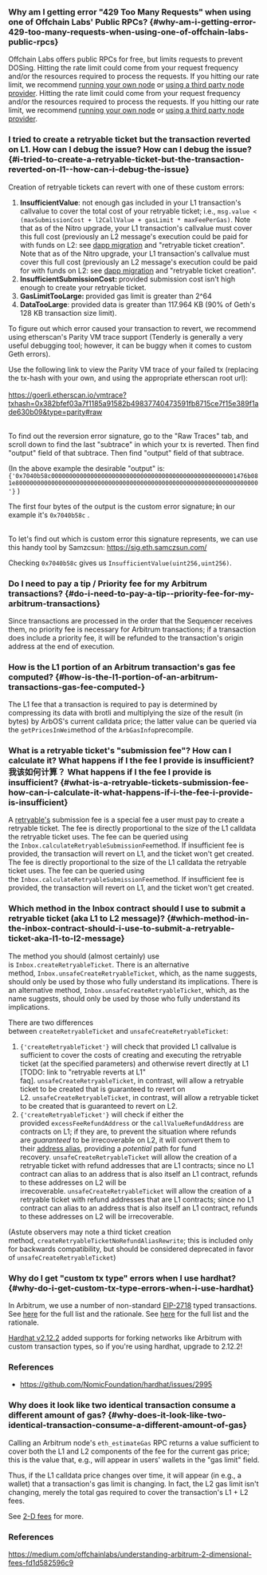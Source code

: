 ### Why am I getting error "429 Too Many Requests" when using one of Offchain Labs' Public RPCs? {#why-am-i-getting-error-429-too-many-requests-when-using-one-of-offchain-labs-public-rpcs}

<p>Offchain Labs offers public RPCs for free, but limits requests to prevent DOSing. Hitting the rate limit could come from your request frequency and/or the resources required to process the requests. If you hitting our rate limit, we recommend <a href="https://developer.arbitrum.io/node-running/running-a-node">running your own node</a> or <a href="https://developer.arbitrum.io/node-running/node-providers">using a third party node provider</a>. Hitting the rate limit could come from your request frequency and/or the resources required to process the requests. If you hitting our rate limit, we recommend <a href="https://developer.arbitrum.io/node-running/running-a-node">running your own node</a> or <a href="https://developer.arbitrum.io/node-running/node-providers">using a third party node provider</a>.</p>

<p></p>

### I tried to create a retryable ticket but the transaction reverted on L1. How can I debug the issue? How can I debug the issue? {#i-tried-to-create-a-retryable-ticket-but-the-transaction-reverted-on-l1--how-can-i-debug-the-issue}

<p>Creation of retryable tickets can revert with one of these custom errors:</p>

<ol><li><strong>InsufficientValue</strong>: not enough gas included in your L1 transaction's callvalue to cover the total cost of your retryable ticket; i.e., <code>msg.value &lt; (maxSubmissionCost + l2CallValue + gasLimit * maxFeePerGas)</code>. Note that as of the Nitro upgrade, your L1 transaction's callvalue must cover this full cost (previously an L2 message's execution could be paid for with funds on L2: see <a href="https://developer.offchainlabs.com/migration/dapp_migration#breaking-changes">dapp migration</a> and "retryable ticket creation". Note that as of the Nitro upgrade, your L1 transaction's callvalue must cover this full cost (previously an L2 message's execution could be paid for with funds on L2: see <a href="https://developer.offchainlabs.com/migration/dapp_migration#breaking-changes">dapp migration</a> and "retryable ticket creation".</li>
<li><strong>InsufficientSubmissionCost: </strong>provided submission cost isn't high enough to create your retryable ticket.</li>
<li><strong>GasLimitTooLarge: </strong>provided gas limit is greater than 2^64</li>
<li><strong>DataTooLarge</strong>: provided data is greater than 117.964 KB  (90% of Geth's 128 KB transaction size limit).</li>
</ol>
<p></p>

<p>To figure out which error caused your transaction to revert, we recommend using etherscan's Parity VM trace support (Tenderly is generally a very useful debugging tool; however, it can be buggy when it comes to custom Geth errors).</p>

<p>Use the following link to view the Parity VM trace of your failed tx (replacing the tx-hash with your own, and using the appropriate etherscan root url):<br />
<br />
<a href="https://goerli.etherscan.io/vmtrace?txhash=0x382bfef03a7f1185a91582b49837740473591fb8715ce7f15e389f1ade630b09&type=parity#raw">https://goerli.etherscan.io/vmtrace?txhash=0x382bfef03a7f1185a91582b49837740473591fb8715ce7f15e389f1ade630b09&type=parity#raw</a></p>

<p><br />
To find out the reversion error signature, go to the "Raw Traces" tab, and scroll down to find the last "subtrace" in which your tx is reverted. Then find "output" field of that subtrace. Then find "output" field of that subtrace.</p>

<p> (In the above example the desirable "output" is:<br />
<code>{'0x7040b58c0000000000000000000000000000000000000000000000000001476b081e80000000000000000000000000000000000000000000000000000000000000000000'}</code> )</p>

<p></p>

<p>The first four bytes of the output is the custom error signature;<strong> i</strong>n our example it's <code>0x7040b58c</code> . </p>

<p><br />
To let's find out which is custom error this signature represents, we can use this handy tool by Samzcsun:  <a href="https://sig.eth.samczsun.com/">https://sig.eth.samczsun.com/</a></p>

<p>Checking <code>0x7040b58c</code> gives us <code>InsufficientValue(uint256,uint256)</code>. <br />
</p>

### Do I need to pay a tip / Priority fee for my Arbitrum transactions? {#do-i-need-to-pay-a-tip--priority-fee-for-my-arbitrum-transactions}

<p>Since transactions are processed in the order that the Sequencer receives them, no priority fee is necessary for Arbitrum transactions; if a transaction does include a priority fee, it will be refunded to the transaction's origin address at the end of execution.</p>

### How is the L1 portion of an Arbitrum transaction's gas fee computed? {#how-is-the-l1-portion-of-an-arbitrum-transactions-gas-fee-computed-}

<p>The L1 fee that a transaction is required to pay is determined by compressing its data with brotli and multiplying the size of the result (in bytes) by ArbOS's current calldata price; the latter value can be queried via the <code>getPricesInWei</code>method of the <code>ArbGasInfo</code>precompile.</p>

### What is a retryable ticket's "submission fee"? How can I calculate it? What happens if I the fee I provide is insufficient? 我该如何计算？ What happens if I the fee I provide is insufficient? {#what-is-a-retryable-tickets-submission-fee-how-can-i-calculate-it-what-happens-if-i-the-fee-i-provide-is-insufficient}

<p>A <a href="https://developer.arbitrum.io/arbos/l1-to-l2-messaging">retryable's</a> submission fee is a special fee a user must pay to create a retryable ticket. The fee is directly proportional to the size of the L1 calldata the retryable ticket uses. The fee can be queried using the <code>Inbox.calculateRetryableSubmissionFee</code>method. If insufficient fee is provided, the transaction will revert on L1, and the ticket won't get created. The fee is directly proportional to the size of the L1 calldata the retryable ticket uses. The fee can be queried using the <code>Inbox.calculateRetryableSubmissionFee</code>method. If insufficient fee is provided, the transaction will revert on L1, and the ticket won't get created. </p>

<p></p>

### Which method in the Inbox contract should I use to submit a retryable ticket (aka L1 to L2 message)? {#which-method-in-the-inbox-contract-should-i-use-to-submit-a-retryable-ticket-aka-l1-to-l2-message}

<p>The method you should (almost certainly) use is <code>Inbox.createRetryableTicket</code>. There is an alternative method, <code>Inbox.unsafeCreateRetryableTicket</code>, which, as the name suggests, should only be used by those who fully understand its implications. There is an alternative method, <code>Inbox.unsafeCreateRetryableTicket</code>, which, as the name suggests, should only be used by those who fully understand its implications.</p>

<p>There are two differences between <code>createRetryableTicket</code> and <code>unsafeCreateRetryableTicket</code>:</p>

<ol><li><code>{'createRetryableTicket'}</code> will check that provided L1 callvalue is sufficient to cover the costs of creating and executing the retryable ticket (at the specified parameters) and otherwise revert directly at L1 [TODO: link to "retryable reverts at L1" faq]. <code>unsafeCreateRetryableTicket</code>, in contrast, will allow a retryable ticket to be created that is guaranteed to revert on L2. <code>unsafeCreateRetryableTicket</code>, in contrast, will allow a retryable ticket to be created that is guaranteed to revert on L2.</li>
<li><code>{'createRetryableTicket'}</code> will check if either the provided <code>excessFeeRefundAddress</code> or the <code>callValueRefundAddress</code> are contracts on L1; if they are, to prevent the situation where refunds are <em>guaranteed</em> to be irrecoverable on L2, it will convert them to their <a href="https://developer.arbitrum.io/arbos/l1-to-l2-messaging#address-aliasing">address alias</a>, providing a <em>potential</em> path for fund recovery. <code>unsafeCreateRetryableTicket</code> will allow the creation of a retryable ticket with refund addresses that are L1 contracts; since no L1 contract can alias to an address that is also itself an L1 contract, refunds to these addresses on L2 will be irrecoverable. <code>unsafeCreateRetryableTicket</code> will allow the creation of a retryable ticket with refund addresses that are L1 contracts; since no L1 contract can alias to an address that is also itself an L1 contract, refunds to these addresses on L2 will be irrecoverable.</li>
</ol>
<p>(Astute observers may note a third ticket creation method, <code>createRetryableTicketNoRefundAliasRewrite</code>; this is included only for backwards compatibility, but should be considered deprecated in favor of <code>unsafeCreateRetryableTicket</code>)</p>

### Why do I get "custom tx type" errors when I use hardhat? {#why-do-i-get-custom-tx-type-errors-when-i-use-hardhat}

<p>In Arbitrum, we use a number of non-standard <a href="https://eips.ethereum.org/EIPS/eip-2718">EIP-2718</a> typed transactions. See <a href="https://developer.arbitrum.io/arbos/geth#transaction-types">here</a> for the full list and the rationale. See <a href="https://developer.arbitrum.io/arbos/geth#transaction-types">here</a> for the full list and the rationale.</p>

<p><a href="https://github.com/NomicFoundation/hardhat/releases/tag/hardhat%402.12.2">Hardhat v2.12.2</a> added supports for forking networks like Arbitrum with custom transaction types, so if you're using hardhat, upgrade to 2.12.2!</p>

### References

<ul><li><a href="https://github.com/NomicFoundation/hardhat/issues/2995">https://github.com/NomicFoundation/hardhat/issues/2995</a></li></ul>

### Why does it look like two identical transaction consume a different amount of gas? {#why-does-it-look-like-two-identical-transaction-consume-a-different-amount-of-gas}

<p></p>

<p>Calling an Arbitrum node's <code>eth_estimateGas</code> RPC returns a value sufficient to cover both the L1 and L2 components of the fee for the current gas price; this is the value that, e.g., will appear in users' wallets in the "gas limit" field.</p>

<p>Thus, if the L1 calldata price changes over time, it will appear (in e.g., a wallet) that a transaction's gas limit is changing. In fact, the L2 gas limit isn't changing, merely the total gas required to cover the transaction's L1 + L2 fees.</p>

<p>See <a href="https://medium.com/offchainlabs/understanding-arbitrum-2-dimensional-fees-fd1d582596c9">2-D fees</a> for more.</p>

<p></p>

### References

<p><a href="https://medium.com/offchainlabs/understanding-arbitrum-2-dimensional-fees-fd1d582596c9">https://medium.com/offchainlabs/understanding-arbitrum-2-dimensional-fees-fd1d582596c9</a></p>

<p></p>

